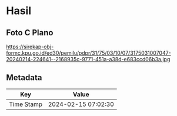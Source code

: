 # Hasil

## Foto C Plano

https://sirekap-obj-formc.kpu.go.id/ed30/pemilu/pdpr/31/75/03/10/07/3175031007047-20240214-224641--2168935c-9771-451a-a38d-e683ccd06b3a.jpg


## Metadata

| Key        | Value               |
| ---------- | ------------------- |
| Time Stamp | 2024-02-15 07:02:30 |



